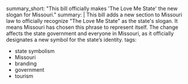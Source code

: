summary_short: "This bill officially makes 'The Love Me State' the new slogan for Missouri."
summary: |
  This bill adds a new section to Missouri law to officially recognize "The Love Me State" as the state's slogan. It means Missouri has chosen this phrase to represent itself. The change affects the state government and everyone in Missouri, as it officially designates a new symbol for the state’s identity.
tags:
  - state symbolism
  - Missouri
  - branding
  - government
  - tourism
